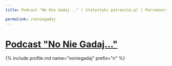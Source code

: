 ```yaml
---
title: Podcast "No Nie Gadaj..." | Statystyki patronite.pl | Patromierz

permalink: /noniegadaj
---
```


# [Podcast "No Nie Gadaj..."](https://patronite.pl/noniegadaj)

{% include profile.md name="noniegadaj" prefix="n" %}
